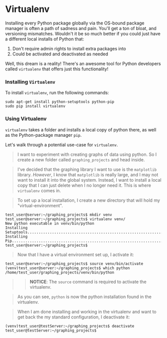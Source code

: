 # Virtualenv

Installing every Python package globally via the OS-bound package manager is often a path of sadness and pain. You'll get a ton of bloat, and versioning mismatches. Wouldn't it be so much better if you could just have a different local installs of Python that:

1. Don't require admin rights to install extra packages into
2. Could be activated and deactivated as needed

Well, this dream is a reality! There's an awesome tool for Python developers called `virtualenv` that offers just this functionality!

### Installing `Virtualenv`

To install `virtualenv`, run the following commands:

    sudo apt-get install python-setuptools python-pip
    sudo pip install virtualenv

### Using Virtualenv

`virtualenv` takes a folder and installs a local copy of python there, as well as the Python-package manager `pip`.

Let's walk through a potential use-case for `virtualenv`.

> I want to experiment with creating graphs of data using python. So I create a new folder called `graphing_projects` and head inside.

> I've decided that the graphing library I want to use is the `matplotlib`
> library. *However*, I know that `matplotlib` is really large, and I may not
> want to install it into the global system. Instead, I want to install a
> local copy that I can just delete when I no longer need it. This is where
> `virtualenv` comes in.

> To set up a local installation, I create a new directory that will hold my "virtual-environment".

    
    test_user@server:~/graphing_projects$ mkdir venv
    test_user@server:~/graphing_projects$ virtualenv venv/
    New python executable in venv/bin/python
    Installing Setuptools..............................................................................................................................................................................................................................done.
    Installing Pip.....................................................................................................................................................................................................................................................................................................................................done.
    test_user@server:~/graphing_projects$

> Now that I have a virtual environment set up, I activate it:

    test_user@server:~/graphing_projects$ source venv/bin/activate
    (venv)test_user@server:~/graphing_projects$ which python
    /home/test_user/graphing_projects/venv/bin/python

>> **NOTICE**: The `source` command is required to activate the virtualenv.

> As you can see, `python` is now the python installation found in the virtualenv. 

> When I am done installing and working in the virtualenv and want to get back the my standard configuration, I deactivate it:

    (venv)test_user@testServer:~/graphing_projects$ deactivate 
    test_user@testServer:~/graphing_projects$ 


